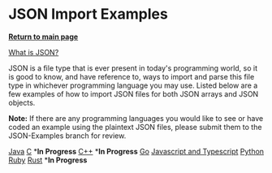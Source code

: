 # JSON Import Examples
**[Return to main page](../../)**

[What is JSON?](https://en.wikipedia.org/wiki/JSON)

JSON is a file type that is ever present in today's programming world, so it is good to know, and have reference to, ways to import and parse this file type in whichever programming language you may use. Listed below are a few examples of how to import JSON files for both JSON arrays and JSON objects.

**Note:** If there are any programming languages you would like to see or have coded an example using the plaintext JSON files, please submit them to the JSON-Examples branch for review.

[Java](./java_example/json_java.java)
[C](./json_c.c) ***In Progress**
[C++](./json_cpp.cpp) ***In Progress**
[Go](./json_go.go)
[Javascript and Typescript](./json_js_and_ts.ts)
[Python](./json_python.py)
[Ruby](./json_ruby.rb)
[Rust](./json_rust.rs) ***In Progress**